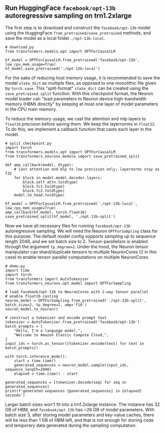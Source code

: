 ## Run HuggingFace `facebook/opt-13b` autoregressive sampling on trn1.2xlarge

The first step is to download and construct the `facebook/opt-13b` model using the HuggingFace
`from_pretrained/save_pretrained` methods, and save the model as a local folder `./opt-13b-local`.

```
# download.py
from transformers.models.opt import OPTForCausalLM

hf_model = OPTForCausalLM.from_pretrained('facebook/opt-13b', low_cpu_mem_usage=True)
hf_model.save_pretrained('./opt-13b-local')
```

For the sake of reducing host memory usage, it is recommended to save the model `state_dict` as
multiple files, as opposed to one monolithic file given by `torch.save`. This "split-format"
`state_dict` can be created using the `save_pretrained_split` function. With this checkpoint format,
the Neuron model loader can "load parameters to Neuron device high-bandwidth memory (HBM) directly"
by keeping at most one layer of model parameters in the CPU main memory.

To reduce the memory usage, we cast the attention and mlp layers to `float16` precision before
saving them. We keep the layernorms in `float32`. To do this, we implement a callback function
that casts each layer in the model.

```
# split_checkpoint.py
import torch
from transformers.models.opt import OPTForCausalLM
from transformers_neuronx.module import save_pretrained_split

def amp_callback(model, dtype):
    # cast attention and mlp to low precision only; layernorms stay as f32
    for block in model.model.decoder.layers:
        block.self_attn.to(dtype)
        block.fc1.to(dtype)
        block.fc2.to(dtype)
    model.lm_head.to(dtype)

hf_model = OPTForCausalLM.from_pretrained('./opt-13b-local', low_cpu_mem_usage=True)
amp_callback(hf_model, torch.float16)
save_pretrained_split(hf_model, './opt-13b-split')
```

Now we have all necessary files for running `facebook/opt-13b` autoregressive sampling. We will need
the Neuron `OPTForSampling` class for this purpose. The default model config supports sampling up to
sequence length 2048, and we set batch size to 2. Tensor-parallelism is enabled through the argument
`tp_degree=2`. Under the hood, the Neuron tensor manipulator can shard/duplicate tensors to multiple
NeuronCores (2 in this case) to enable tensor-parallel computations on multiple NeuronCores.

```
# demo.py
import time
import torch
from transformers import AutoTokenizer
from transformers_neuronx.opt.model import OPTForSampling

# load facebook/opt-13b to NeuronCores with 2-way tensor parallel
# enable float16 casting
neuron_model = OPTForSampling.from_pretrained('./opt-13b-split', batch_size=2, tp_degree=2, amp='f16')
neuron_model.to_neuron()

# construct a tokenizer and encode prompt text
tokenizer = AutoTokenizer.from_pretrained('facebook/opt-13b')
batch_prompts = [
    "Hello, I'm a language model,",
    "Welcome to Amazon Elastic Compute Cloud,",
]
input_ids = torch.as_tensor([tokenizer.encode(text) for text in batch_prompts])

with torch.inference_mode():
    start = time.time()
    generated_sequences = neuron_model.sample(input_ids, sequence_length=2048)
    elapsed = time.time() - start

generated_sequences = [tokenizer.decode(seq) for seq in generated_sequences]
print(f'generated sequences {generated_sequences} in {elapsed} seconds')
```

Larger batch sizes won't fit into a trn1.2xlarge instance. The instance has 32 GB of HBM, and
`facebook/opt-13b` has ~26 GB of model parameters. With batch size 3, after storing model parameters
and key-value caches, there will be less than 1 GB of HBM left, and that is not enough for storing
code and temporary data generated during the sampling computation.
